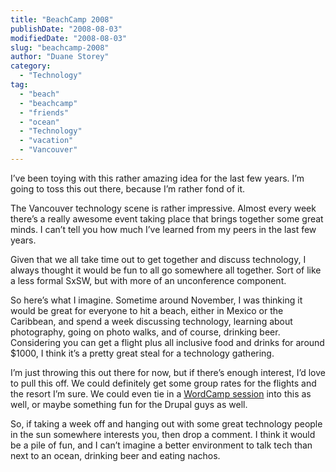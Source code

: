 ```yaml
---
title: "BeachCamp 2008"
publishDate: "2008-08-03"
modifiedDate: "2008-08-03"
slug: "beachcamp-2008"
author: "Duane Storey"
category:
  - "Technology"
tag:
  - "beach"
  - "beachcamp"
  - "friends"
  - "ocean"
  - "Technology"
  - "vacation"
  - "Vancouver"
---
```


I’ve been toying with this rather amazing idea for the last few years. I’m going to toss this out there, because I’m rather fond of it.

The Vancouver technology scene is rather impressive. Almost every week there’s a really awesome event taking place that brings together some great minds. I can’t tell you how much I’ve learned from my peers in the last few years.

Given that we all take time out to get together and discuss technology, I always thought it would be fun to all go somewhere all together. Sort of like a less formal SxSW, but with more of an unconference component.

So here’s what I imagine. Sometime around November, I was thinking it would be great for everyone to hit a beach, either in Mexico or the Caribbean, and spend a week discussing technology, learning about photography, going on photo walks, and of course, drinking beer. Considering you can get a flight plus all inclusive food and drinks for around $1000, I think it’s a pretty great steal for a technology gathering.

I’m just throwing this out there for now, but if there’s enough interest, I’d love to pull this off. We could definitely get some group rates for the flights and the resort I’m sure. We could even tie in a [WordCamp session](http://wordcamp.org) into this as well, or maybe something fun for the Drupal guys as well.

So, if taking a week off and hanging out with some great technology people in the sun somewhere interests you, then drop a comment. I think it would be a pile of fun, and I can’t imagine a better environment to talk tech than next to an ocean, drinking beer and eating nachos.